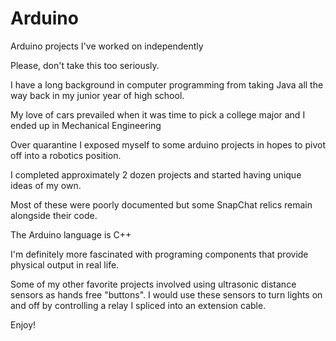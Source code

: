 # Arduino
Arduino projects I've worked on independently

Please, don't take this too seriously.

I have a long background in computer programming from taking Java all the way back in my junior year of high school.

My love of cars prevailed when it was time to pick a college major and I ended up in Mechanical Engineering

Over quarantine I exposed myself to some arduino projects in hopes to pivot off into a robotics position.

I completed approximately 2 dozen projects and started having unique ideas of my own.

Most of these were poorly documented but some SnapChat relics remain alongside their code.

The Arduino language is C++

I'm definitely more fascinated with programing components that provide physical output in real life.

Some of my other favorite projects involved using ultrasonic distance sensors as hands free "buttons".
I would use these sensors to turn lights on and off by controlling a relay I spliced into an extension cable.

Enjoy!
